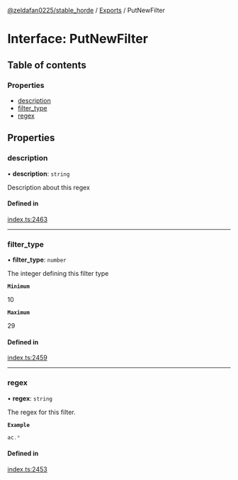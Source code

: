 [@zeldafan0225/stable_horde](../README.md) / [Exports](../modules.md) / PutNewFilter

# Interface: PutNewFilter

## Table of contents

### Properties

- [description](PutNewFilter.md#description)
- [filter\_type](PutNewFilter.md#filter_type)
- [regex](PutNewFilter.md#regex)

## Properties

### description

• **description**: `string`

Description about this regex

#### Defined in

[index.ts:2463](https://github.com/ZeldaFan0225/stable_horde/blob/6d32b90/index.ts#L2463)

___

### filter\_type

• **filter\_type**: `number`

The integer defining this filter type

**`Minimum`**

10

**`Maximum`**

29

#### Defined in

[index.ts:2459](https://github.com/ZeldaFan0225/stable_horde/blob/6d32b90/index.ts#L2459)

___

### regex

• **regex**: `string`

The regex for this filter.

**`Example`**

```ts
ac.*
```

#### Defined in

[index.ts:2453](https://github.com/ZeldaFan0225/stable_horde/blob/6d32b90/index.ts#L2453)
